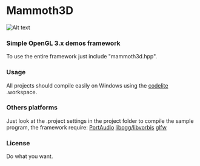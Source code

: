 Mammoth3D
=========

![Alt text](http://garzul.tonsite.biz/mammoth3d/14_05_2013.png "mammoth3d")

### Simple OpenGL 3.x demos framework ###

To use the entire framework just include "mammoth3d.hpp".

### Usage ###

All projects should compile easily on Windows using the [codelite](http://www.codelite.org/) .workspace.

### Others platforms ###

Just look at the .project settings in the project folder to compile the sample program, the framework require: [PortAudio](http://www.portaudio.com/) [libogg/libvorbis](http://xiph.org/downloads) [glfw](http://www.glfw.org/download.html)

### License ###

Do what you want.